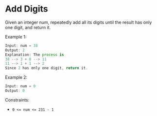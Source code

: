 # Add Digits

Given an integer num, repeatedly add all its digits until the result has only one digit, and return it.

 
Example 1:
```ts
Input: num = 38
Output: 2
Explanation: The process is
38 --> 3 + 8 --> 11
11 --> 1 + 1 --> 2 
Since 2 has only one digit, return it.
```
Example 2:
```ts
Input: num = 0
Output: 0
```

Constraints:

- ```0 <= num <= 231 - 1```